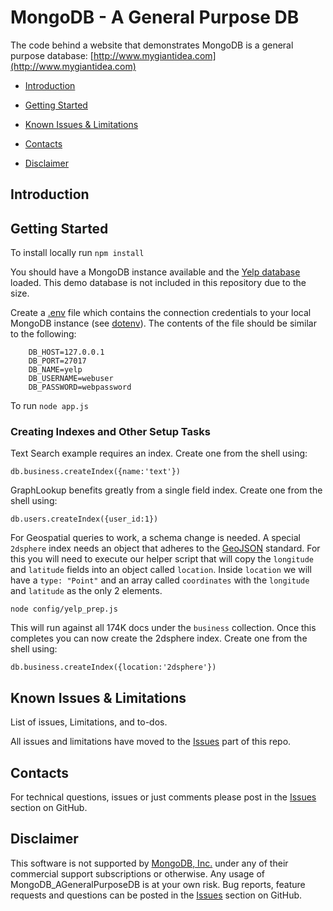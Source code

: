 # MongoDB - A General Purpose DB

The code behind a website that demonstrates MongoDB is a general purpose database: [http://www.mygiantidea.com](http://www.mygiantidea.com)

* [Introduction](#intro)

* [Getting Started](#gs)

* [Known Issues & Limitations](#issues)

* [Contacts](#contact)

* [Disclaimer](#disclaim)

## Introduction <a id="intro"></a>

## Getting Started <a id="gs"></a>

To install locally run `npm install`

You should have a MongoDB instance available and the [Yelp database](https://www.yelp.com/dataset/challenge) loaded.  This demo database is not included in this repository due to the size.

Create a [.env](.env) file which contains the connection credentials to your local MongoDB instance (see [dotenv](https://github.com/motdotla/dotenv)).  The contents of the file should be similar to the following:

```
    DB_HOST=127.0.0.1
    DB_PORT=27017
    DB_NAME=yelp
    DB_USERNAME=webuser
    DB_PASSWORD=webpassword
```

To run `node app.js`

### Creating Indexes and Other Setup Tasks
  
Text Search example requires an index.  Create one from the shell using:  

`db.business.createIndex({name:'text'})`

GraphLookup benefits greatly from a single field index.  Create one from the shell using:  

`db.users.createIndex({user_id:1})`

For Geospatial queries to work, a schema change is needed.  A special `2dsphere` index needs an object that adheres to the [GeoJSON](http://geojson.org/) standard.  For this you will need to execute our helper script that will copy the `longitude` and `latitude` fields into an object called `location`.  Inside `location` we will have a `type: "Point"` and an array called `coordinates` with the `longitude` and `latitude` as the only 2 elements.  

`node config/yelp_prep.js`

This will run against all 174K docs under the `business` collection.  Once this completes you can now create the 2dsphere index.  Create one from the shell using:  

`db.business.createIndex({location:'2dsphere'})`

## Known Issues & Limitations<a id="issues"></a>


List of issues, Limitations, and to-dos.

All issues and limitations have moved to the
[Issues](https://github.com/RWaltersMA/MongoDB_AGeneralPurposeDB/issues?q=is%3Aopen) part of this repo.

## Contacts <a id="contact"></a>


For technical questions, issues or just comments please post in the
[Issues](https://github.com/RWaltersMA/MongoDB_AGeneralPurposeDB/issues?q=is%3Aopen) section on GitHub.

## Disclaimer<a id="disclaim"></a>


This software is not supported by [MongoDB, Inc.](http://mongodb.com)
under any of their commercial support subscriptions or otherwise.
Any usage of MongoDB_AGeneralPurposeDB is at your own risk.
Bug reports, feature requests and questions can be posted in the
[Issues](https://github.com/RWaltersMA/MongoDB_AGeneralPurposeDB/issues?q=is%3Aopen) section on GitHub.